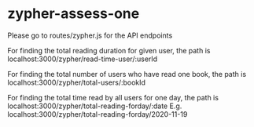 # zypher-assess-one
Please go to routes/zypher.js for the API endpoints

For finding the total reading duration for given user, the path is 
localhost:3000/zypher/read-time-user/:userId

For finding the total number of users who have read one book, the path is 
localhost:3000/zypher/total-users/:bookId

For finding the total time read by all users for one day, the path is 
localhost:3000/zypher/total-reading-forday/:date
E.g. localhost:3000/zypher/total-reading-forday/2020-11-19
